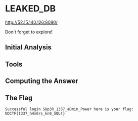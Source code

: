 # LEAKED_DB
http://52.15.140.126:8080/

Don't forget to explore!

## Initial Analysis 



## Tools 



## Computing the Answer 



## The Flag 
`Successful login SUp3R_1337_aDmin_Power here is your flag: UDCTF{1337_h4x0rs_kn0_SQL!}`
